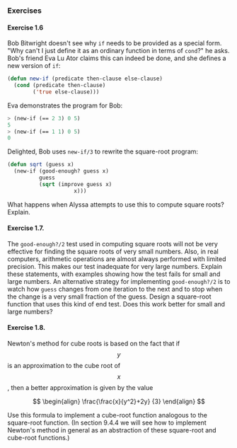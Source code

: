 ### Exercises

#### Exercise 1.6

Bob Bitwright doesn't see why ``if`` needs to be provided as a special form. "Why can't I just define it as an ordinary function in terms of ``cond``?" he asks. Bob's friend Eva Lu Ator claims this can indeed be done, and she defines a new version of ``if``:

```lisp
(defun new-if (predicate then-clause else-clause)
  (cond (predicate then-clause)
        ('true else-clause)))
```

Eva demonstrates the program for Bob:

```lisp
> (new-if (== 2 3) 0 5)
5
> (new-if (== 1 1) 0 5)
0
```

Delighted, Bob uses ``new-if/3`` to rewrite the square-root program:

```lisp
(defun sqrt (guess x)
  (new-if (good-enough? guess x)
          guess
          (sqrt (improve guess x)
                     x)))
```

What happens when Alyssa attempts to use this to compute square roots? Explain. 

#### Exercise 1.7.

The ``good-enough?/2`` test used in computing square roots will not be very effective for finding the square roots of very small numbers. Also, in real computers, arithmetic operations are almost always performed with limited precision. This makes our test inadequate for very large numbers. Explain these statements, with examples showing how the test fails for small and large numbers. An alternative strategy for implementing ``good-enough?/2`` is to watch how ``guess`` changes from one iteration to the next and to stop when the change is a very small fraction of the guess. Design a square-root function that uses this kind of end test. Does this work better for small and large numbers? 

#### Exercise 1.8.

Newton's method for cube roots is based on the fact that if $$y$$ is an approximation to the cube root of $$x$$, then a better approximation is given by the value

$$
\begin{align}
\frac{\frac{x}{y^2}+2y}
{3}
\end{align}
$$

Use this formula to implement a cube-root function analogous to the square-root function. (In section 9.4.4 we will see how to implement Newton's method in general as an abstraction of these square-root and cube-root functions.) 


